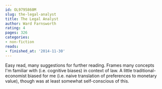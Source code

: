 ```yaml
---
id: OL9795860M
slug: the-legal-analyst
title: The Legal Analyst
author: Ward Farnsworth
rating: 4
pages: 326
categories:
- non-fiction
reads:
- finished_at: '2014-11-30'
---
```

Easy read, many suggestions for further reading. Frames many concepts I'm familiar with (i.e. cognitive biases) in context of law. A little traditional-economist biased for me (i.e. naive translation of preferences to monetary value), though was at least somewhat self-conscious of this.
